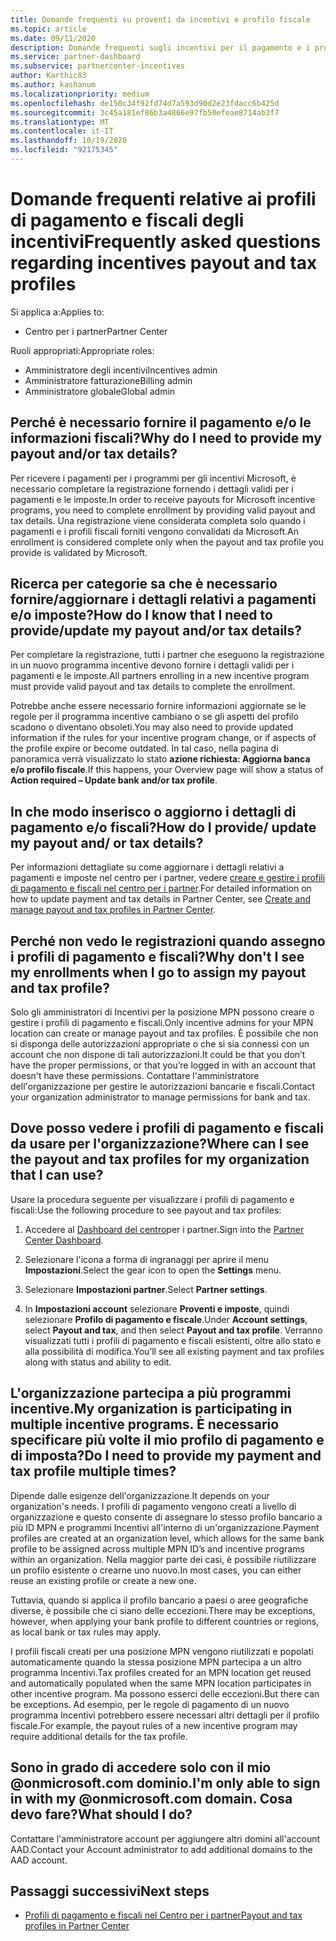 ```yaml
---
title: Domande frequenti su proventi da incentivi e profilo fiscale
ms.topic: article
ms.date: 09/11/2020
description: Domande frequenti sugli incentivi per il pagamento e i profili fiscali. Le domande includono il motivo per cui non è possibile visualizzare i profili di pagamento e fiscali e le operazioni da eseguire.
ms.service: partner-dashboard
ms.subservice: partnercenter-incentives
author: Karthic83
ms.author: kashanum
ms.localizationpriority: medium
ms.openlocfilehash: de150c34f92fd74d7a593d90d2e23fdacc6b425d
ms.sourcegitcommit: 3c45a181ef86b3a4866e97fb50efeae8714ab3f7
ms.translationtype: MT
ms.contentlocale: it-IT
ms.lasthandoff: 10/19/2020
ms.locfileid: "92175345"
---
```

# <a name="frequently-asked-questions-regarding-incentives-payout-and-tax-profiles"></a><span data-ttu-id="d9b25-104">Domande frequenti relative ai profili di pagamento e fiscali degli incentivi</span><span class="sxs-lookup"><span data-stu-id="d9b25-104">Frequently asked questions regarding incentives payout and tax profiles</span></span>

<span data-ttu-id="d9b25-105">Si applica a:</span><span class="sxs-lookup"><span data-stu-id="d9b25-105">Applies to:</span></span>

- <span data-ttu-id="d9b25-106">Centro per i partner</span><span class="sxs-lookup"><span data-stu-id="d9b25-106">Partner Center</span></span>

<span data-ttu-id="d9b25-107">Ruoli appropriati:</span><span class="sxs-lookup"><span data-stu-id="d9b25-107">Appropriate roles:</span></span>

- <span data-ttu-id="d9b25-108">Amministratore degli incentivi</span><span class="sxs-lookup"><span data-stu-id="d9b25-108">Incentives admin</span></span>
- <span data-ttu-id="d9b25-109">Amministratore fatturazione</span><span class="sxs-lookup"><span data-stu-id="d9b25-109">Billing admin</span></span>
- <span data-ttu-id="d9b25-110">Amministratore globale</span><span class="sxs-lookup"><span data-stu-id="d9b25-110">Global admin</span></span>

## <a name="why-do-i-need-to-provide-my-payout-andor-tax-details"></a><span data-ttu-id="d9b25-111">Perché è necessario fornire il pagamento e/o le informazioni fiscali?</span><span class="sxs-lookup"><span data-stu-id="d9b25-111">Why do I need to provide my payout and/or tax details?</span></span>

<span data-ttu-id="d9b25-112">Per ricevere i pagamenti per i programmi per gli incentivi Microsoft, è necessario completare la registrazione fornendo i dettagli validi per i pagamenti e le imposte.</span><span class="sxs-lookup"><span data-stu-id="d9b25-112">In order to receive payouts for Microsoft incentive programs, you need to complete enrollment by providing valid payout and tax details.</span></span> <span data-ttu-id="d9b25-113">Una registrazione viene considerata completa solo quando i pagamenti e i profili fiscali forniti vengono convalidati da Microsoft.</span><span class="sxs-lookup"><span data-stu-id="d9b25-113">An enrollment is considered complete only when the payout and tax profile you provide is validated by Microsoft.</span></span>

## <a name="how-do-i-know-that-i-need-to-provideupdate-my-payout-andor-tax-details"></a><span data-ttu-id="d9b25-114">Ricerca per categorie sa che è necessario fornire/aggiornare i dettagli relativi a pagamenti e/o imposte?</span><span class="sxs-lookup"><span data-stu-id="d9b25-114">How do I know that I need to provide/update my payout and/or tax details?</span></span>

<span data-ttu-id="d9b25-115">Per completare la registrazione, tutti i partner che eseguono la registrazione in un nuovo programma incentive devono fornire i dettagli validi per i pagamenti e le imposte.</span><span class="sxs-lookup"><span data-stu-id="d9b25-115">All partners enrolling in a new incentive program must provide valid payout and tax details to complete the enrollment.</span></span>

<span data-ttu-id="d9b25-116">Potrebbe anche essere necessario fornire informazioni aggiornate se le regole per il programma incentive cambiano o se gli aspetti del profilo scadono o diventano obsoleti.</span><span class="sxs-lookup"><span data-stu-id="d9b25-116">You may also need to provide updated information if the rules for your incentive program change, or if aspects of the profile expire or become outdated.</span></span> <span data-ttu-id="d9b25-117">In tal caso, nella pagina di panoramica verrà visualizzato lo stato **azione richiesta: Aggiorna banca e/o profilo fiscale**.</span><span class="sxs-lookup"><span data-stu-id="d9b25-117">If this happens, your Overview page will show a status of **Action required – Update bank and/or tax profile**.</span></span>

## <a name="how-do-i-provide-update-my-payout-and-or-tax-details"></a><span data-ttu-id="d9b25-118">In che modo inserisco o aggiorno i dettagli di pagamento e/o fiscali?</span><span class="sxs-lookup"><span data-stu-id="d9b25-118">How do I provide/ update my payout and/ or tax details?</span></span>

<span data-ttu-id="d9b25-119">Per informazioni dettagliate su come aggiornare i dettagli relativi a pagamenti e imposte nel centro per i partner, vedere [creare e gestire i profili di pagamento e fiscali nel centro per i partner](./incentives-create-and-manage-your-payout-and-tax-profiles.md).</span><span class="sxs-lookup"><span data-stu-id="d9b25-119">For detailed information on how to update payment and tax details in Partner Center, see [Create and manage payout and tax profiles in Partner Center](./incentives-create-and-manage-your-payout-and-tax-profiles.md).</span></span>

## <a name="why-dont-i-see-my-enrollments-when-i-go-to-assign-my-payout-and-tax-profile"></a><span data-ttu-id="d9b25-120">Perché non vedo le registrazioni quando assegno i profili di pagamento e fiscali?</span><span class="sxs-lookup"><span data-stu-id="d9b25-120">Why don't I see my enrollments when I go to assign my payout and tax profile?</span></span>

<span data-ttu-id="d9b25-121">Solo gli amministratori di Incentivi per la posizione MPN possono creare o gestire i profili di pagamento e fiscali.</span><span class="sxs-lookup"><span data-stu-id="d9b25-121">Only incentive admins for your MPN location can create or manage payout and tax profiles.</span></span> <span data-ttu-id="d9b25-122">È possibile che non si disponga delle autorizzazioni appropriate o che si sia connessi con un account che non dispone di tali autorizzazioni.</span><span class="sxs-lookup"><span data-stu-id="d9b25-122">It could be that you don’t have the proper permissions, or that you’re logged in with an account that doesn't have these permissions.</span></span> <span data-ttu-id="d9b25-123">Contattare l'amministratore dell'organizzazione per gestire le autorizzazioni bancarie e fiscali.</span><span class="sxs-lookup"><span data-stu-id="d9b25-123">Contact your organization administrator to manage permissions for bank and tax.</span></span>

## <a name="where-can-i-see-the-payout-and-tax-profiles-for-my-organization-that-i-can-use"></a><span data-ttu-id="d9b25-124">Dove posso vedere i profili di pagamento e fiscali da usare per l'organizzazione?</span><span class="sxs-lookup"><span data-stu-id="d9b25-124">Where can I see the payout and tax profiles for my organization that I can use?</span></span>

<span data-ttu-id="d9b25-125">Usare la procedura seguente per visualizzare i profili di pagamento e fiscali:</span><span class="sxs-lookup"><span data-stu-id="d9b25-125">Use the following procedure to see payout and tax profiles:</span></span>

1. <span data-ttu-id="d9b25-126">Accedere al [Dashboard del centro](https://partner.microsoft.com/dashboard)per i partner.</span><span class="sxs-lookup"><span data-stu-id="d9b25-126">Sign into the [Partner Center Dashboard](https://partner.microsoft.com/dashboard).</span></span>

2. <span data-ttu-id="d9b25-127">Selezionare l'icona a forma di ingranaggi per aprire il menu **Impostazioni**.</span><span class="sxs-lookup"><span data-stu-id="d9b25-127">Select the gear icon to open the **Settings** menu.</span></span>

3. <span data-ttu-id="d9b25-128">Selezionare **Impostazioni partner**.</span><span class="sxs-lookup"><span data-stu-id="d9b25-128">Select **Partner settings**.</span></span>

4. <span data-ttu-id="d9b25-129">In **Impostazioni account** selezionare **Proventi e imposte**, quindi selezionare **Profilo di pagamento e fiscale**.</span><span class="sxs-lookup"><span data-stu-id="d9b25-129">Under **Account settings**, select **Payout and tax**, and then select **Payout and tax profile**.</span></span> <span data-ttu-id="d9b25-130">Verranno visualizzati tutti i profili di pagamento e fiscali esistenti, oltre allo stato e alla possibilità di modifica.</span><span class="sxs-lookup"><span data-stu-id="d9b25-130">You’ll see all existing payment and tax profiles along with status and ability to edit.</span></span>

## <a name="my-organization-is-participating-in-multiple-incentive-programs-do-i-need-to-provide-my-payment-and-tax-profile-multiple-times"></a><span data-ttu-id="d9b25-131">L'organizzazione partecipa a più programmi incentive.</span><span class="sxs-lookup"><span data-stu-id="d9b25-131">My organization is participating in multiple incentive programs.</span></span> <span data-ttu-id="d9b25-132">È necessario specificare più volte il mio profilo di pagamento e di imposta?</span><span class="sxs-lookup"><span data-stu-id="d9b25-132">Do I need to provide my payment and tax profile multiple times?</span></span>

<span data-ttu-id="d9b25-133">Dipende dalle esigenze dell'organizzazione.</span><span class="sxs-lookup"><span data-stu-id="d9b25-133">It depends on your organization's needs.</span></span> <span data-ttu-id="d9b25-134">I profili di pagamento vengono creati a livello di organizzazione e questo consente di assegnare lo stesso profilo bancario a più ID MPN e programmi Incentivi all'interno di un'organizzazione.</span><span class="sxs-lookup"><span data-stu-id="d9b25-134">Payment profiles are created at an organization level, which allows for the same bank profile to be assigned across multiple MPN ID’s and incentive programs within an organization.</span></span> <span data-ttu-id="d9b25-135">Nella maggior parte dei casi, è possibile riutilizzare un profilo esistente o crearne uno nuovo.</span><span class="sxs-lookup"><span data-stu-id="d9b25-135">In most cases, you can either reuse an existing profile or create a new one.</span></span>

<span data-ttu-id="d9b25-136">Tuttavia, quando si applica il profilo bancario a paesi o aree geografiche diverse, è possibile che ci siano delle eccezioni.</span><span class="sxs-lookup"><span data-stu-id="d9b25-136">There may be exceptions, however, when applying your bank profile to different countries or regions, as local bank or tax rules may apply.</span></span>

<span data-ttu-id="d9b25-137">I profili fiscali creati per una posizione MPN vengono riutilizzati e popolati automaticamente quando la stessa posizione MPN partecipa a un altro programma Incentivi.</span><span class="sxs-lookup"><span data-stu-id="d9b25-137">Tax profiles created for an MPN location get reused and automatically populated when the same MPN location participates in other incentive program.</span></span> <span data-ttu-id="d9b25-138">Ma possono esserci delle eccezioni.</span><span class="sxs-lookup"><span data-stu-id="d9b25-138">But there can be exceptions.</span></span> <span data-ttu-id="d9b25-139">Ad esempio, per le regole di pagamento di un nuovo programma Incentivi potrebbero essere necessari altri dettagli per il profilo fiscale.</span><span class="sxs-lookup"><span data-stu-id="d9b25-139">For example, the payout rules of a new incentive program may require additional details for the tax profile.</span></span>  

## <a name="im-only-able-to-sign-in-with-my-onmicrosoftcom-domain-what-should-i-do"></a><span data-ttu-id="d9b25-140">Sono in grado di accedere solo con il mio @onmicrosoft.com dominio.</span><span class="sxs-lookup"><span data-stu-id="d9b25-140">I'm only able to sign in with my @onmicrosoft.com domain.</span></span> <span data-ttu-id="d9b25-141">Cosa devo fare?</span><span class="sxs-lookup"><span data-stu-id="d9b25-141">What should I do?</span></span>

<span data-ttu-id="d9b25-142">Contattare l'amministratore account per aggiungere altri domini all'account AAD.</span><span class="sxs-lookup"><span data-stu-id="d9b25-142">Contact your Account administrator to add additional domains to the AAD account.</span></span>

## <a name="next-steps"></a><span data-ttu-id="d9b25-143">Passaggi successivi</span><span class="sxs-lookup"><span data-stu-id="d9b25-143">Next steps</span></span>

- [<span data-ttu-id="d9b25-144">Profili di pagamento e fiscali nel Centro per i partner</span><span class="sxs-lookup"><span data-stu-id="d9b25-144">Payout and tax profiles in Partner Center</span></span>](incentives-create-and-manage-your-payout-and-tax-profiles.md)